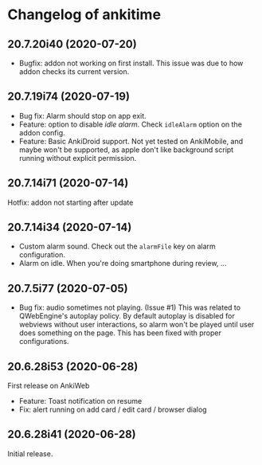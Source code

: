 # Changelog of ankitime

[comment]: # (DO NOT MODIFY. new changelog goes here)

## 20.7.20i40 (2020-07-20)

- Bugfix: addon not working on first install. This issue was due to how
  addon checks its current version.

## 20.7.19i74 (2020-07-19)

- Bug fix: Alarm should stop on app exit.
- Feature: option to disable *idle alarm*. Check `idleAlarm` option on the addon config.
- Feature: Basic AnkiDroid support. Not yet tested on AnkiMobile, and maybe won't be supported, as apple don't like
  background script running without explicit permission.

## 20.7.14i71 (2020-07-14)

Hotfix: addon not starting after update

## 20.7.14i34 (2020-07-14)

- Custom alarm sound. Check out the `alarmFile` key on alarm configuration.
- Alarm on idle. When you're doing smartphone during review, ...

## 20.7.5i77 (2020-07-05)

- Bug fix: audio sometimes not playing. (Issue #1) This was related to QWebEngine's autoplay policy. By default autoplay is disabled for webviews without user interactions, so alarm won't be played until user does something on the page. This has been fixed with proper configurations.

## 20.6.28i53 (2020-06-28)

First release on AnkiWeb

- Feature: Toast notification on resume
- Fix: alert running on add card / edit card / browser dialog

## 20.6.28i41 (2020-06-28)

Initial release.
